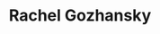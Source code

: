 ---
visible: true
title: Rachel Gozhansky
website: rachelgozhansky.com
#linkedin: https://www.linkedin.com/company/gravir-strategy/
tags: 
    - Graphic Design
    - Illustration
---